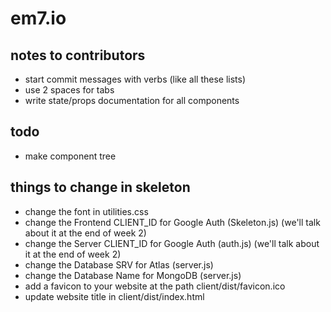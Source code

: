 # em7.io

## notes to contributors

- start commit messages with verbs (like all these lists)
- use 2 spaces for tabs
- write state/props documentation for all components

## todo

- make component tree

## things to change in skeleton

- change the font in utilities.css
- change the Frontend CLIENT_ID for Google Auth (Skeleton.js) (we'll talk about it at the end of week 2)
- change the Server CLIENT_ID for Google Auth (auth.js) (we'll talk about it at the end of week 2)
- change the Database SRV for Atlas (server.js)
- change the Database Name for MongoDB (server.js)
- add a favicon to your website at the path client/dist/favicon.ico
- update website title in client/dist/index.html
